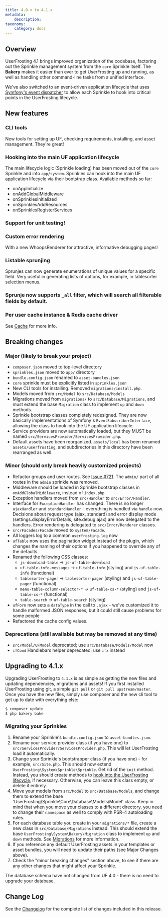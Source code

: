 ```yaml
---
title: 4.0.x to 4.1.x
metadata:
    description: 
taxonomy:
    category: docs
---
```


## Overview

UserFrosting 4.1 brings improved organization of the codebase, factoring out the Sprinkle management system from the `core` Sprinkle itself.  The **Bakery** makes it easier than ever to get UserFrosting up and running, as well as handling other command-line tasks from a unified interface.

We've also switched to an event-driven application lifecycle that uses [Symfony's event dispatcher](http://symfony.com/doc/current/components/event_dispatcher.html) to allow each Sprinkle to hook into critical points in the UserFrosting lifecycle.

## New features

### CLI tools

New tools for setting up UF, checking requirements, installing, and asset management.  They're great!

### Hooking into the main UF application lifecycle

The main lifecycle logic (Sprinkle loading) has been moved out of the `core` Sprinkle and into `app/system`.  Sprinkles can hook into the main UF application lifecycle via their bootstrap class.  Available methods so far:

- onAppInitialize
- onAddGlobalMiddleware
- onSprinklesInitialized
- onSprinklesAddResources
- onSprinklesRegisterServices

### Support for unit testing!

### Custom error rendering

With a new WhoopsRenderer for attractive, informative debugging pages!

### Listable sprunjing

Sprunjes can now generate enumerations of unique values for a specific field.  Very useful in generating lists of options, for example, in tablesorter selection menus.

### Sprunje now supports `_all` filter, which will search all filterable fields by default.

### Per user cache instance & Redis cache driver

See [Cache](http://learn.local/advanced/cache/usage) for more info.

## Breaking changes

### Major (likely to break your project)

- `composer.json` moved to top-level directory
- `sprinkles.json` moved to `app/` directory
- `bundle.config.json` renamed to `asset-bundles.json`
- `core` sprinkle must be explicitly listed in `sprinkles.json`
- New CLI tools for installing.  Removed `migrations/install.php`.
- Models moved from `src/Model` to `src/Database/Models`
- Migrations moved from `migrations/` to `src/Database/Migrations`, and must extend the base `Migration` class to implement `up` and `down` methods.
- Sprinkle bootstrap classes completely redesigned.  They are now basically implementations of Symfony's `EventSubscriberInterface`, allowing the class to hook into the UF application lifecycle.
- Service providers are now automatically loaded, but they MUST be named `src/ServicesProvider/ServicesProvider.php`.
- Default assets have been reorganized.  `assets/local` has been renamed `assets/userfrosting`, and subdirectories in this directory have been rearranged as well.

### Minor (should only break heavily customized projects)

- Refactor groups and user routes. See [Issue #721](https://github.com/userfrosting/UserFrosting/issues/721). The `admin/` part of all routes in the `admin` sprinkle was removed. 
- Middleware should be loaded in Sprinkle bootstrap classes in `onAddGlobalMiddleware`, instead of `index.php`.
- Exception handlers moved from `src/Handler` to `src/Error/Handler`.
- Interface for `ExceptionHandler` has changed.  There is no longer `ajaxHandler` and `standardHandler` - everything is handled via `handle` now.  Decisions about request type (ajax, standard) and error display mode (settings.displayErrorDetails, site.debug.ajax) are now delegated to the handlers.  Error rendering is delegated to `src/Error/Renderer` classes.
- `src/Facades/Facade` moved to `system/Facade`.
- All loggers log to a common `userfrosting.log` now
- `ufTable` now uses the pagination widget instead of the plugin, which changes the naming of their options if you happened to override any of the defaults.
- Renamed the following CSS classes:
  - `js-download-table` -> `js-uf-table-download`
  - `uf-table-info-messages` -> `uf-table-info` (styling) and `js-uf-table-info` (functional)
  - `tablesorter-pager` -> `tablesorter-pager` (styling) and `js-uf-table-pager` (functional)
  - `menu-table-column-selector-*` -> `uf-table-cs-*` (styling) and `js-uf-table-cs-*` (functional)
  - `table-search` -> `uf-table-search` (styling)
- `ufForm` now sets a `dataType` in the call to `.ajax` - we've customized it to handle malformed JSON responses, but it could still cause problems for some people
- Refactored the cache config values.

### Deprecations (still available but may be removed at any time)

- `src/Model/UFModel` deprecated; use `src/Database/Models/Model` now
- `ifCond` Handlebars helper deprecated; use `ifx` instead
  
## Upgrading to 4.1.x

Upgrading UserFrosting to `4.1.x` is as simple as getting the new files and updating dependencies, migrations and assets! If you first installed UserFrosting using git, a simple `git pull` or `git pull upstream/master`. Once you have the new files, simply use composer and the new cli tool to get up to date with everything else:

```bash
$ composer update
$ php bakery bake
```

### Migrating your Sprinkles

1. Rename your Sprinkle's `bundle.config.json` to `asset-bundles.json`.
2. Rename your service provider class (if you have one) to `src/ServicesProvider/ServicesProvider.php`.  This will let UserFrosting load it automatically.
3. Change your Sprinkle's bootstrapper class (if you have one) - for example, `src/Site.php`.  This should now extend `UserFrosting\System\Sprinkle\Sprinkle`.  Get rid of the `init` method.  Instead, you should create methods to [hook into the UserFrosting lifecycle](/advanced/application-lifecycle), if necessary.  Otherwise, you can leave this class empty, or delete it entirely.
4. Move your models from `src/Model` to `src/Database/Models`, and change them to extend the base 'UserFrosting\Sprinkle\Core\Database\Models\Model' class.  Keep in mind that when you move your classes to a different directory, you need to change their `namespace` as well to comply with PSR-4 autoloading rules.
5. For each database table you create in your `migrations/*` file, create a new class in `src/Database/Migrations` instead.  This should extend the base `UserFrosting\System\Bakery\Migration` class to implement `up` and `down` methods.  See [Migrations](/database/migrations) for more information.
6. If you reference any default UserFrosting assets in your templates or asset bundles, you will need to update their paths (see Major Changes above).
7. Check the "minor breaking changes" section above, to see if there are any other changes that might affect your Sprinkle.

The database schema have not changed from UF 4.0 - there is no need to upgrade your database.

## Change Log

See the [Changelog](https://github.com/userfrosting/UserFrosting/blob/master/CHANGELOG.md#v410-alpha) for the complete list of changes included in this release. 
